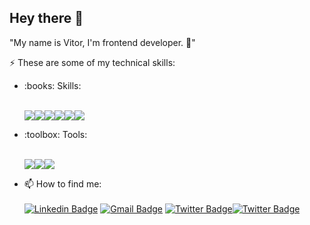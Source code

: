 

## Hey there 👋

"My name is Vitor, I'm frontend developer. :dart:"

:zap: These are some of my technical skills:
<ul>
  
  <li>:books: Skills:</li>
  <br/>
  <p align="left">
  <img src="https://img.shields.io/badge/HTML5-E34F26?style=for-the-badge&logo=html5&logoColor=white"><img src="https://img.shields.io/badge/CSS3-1572B6?style=for-the-badge&logo=css3&logoColor=white"><img src="https://img.shields.io/badge/JavaScript-F7DF1E?style=for-the-badge&logo=javascript&logoColor=black"><img src="https://img.shields.io/badge/TypeScript-007ACC?style=for-the-badge&logo=typescript&logoColor=white"><img src="https://img.shields.io/badge/React-20232A?style=for-the-badge&logo=react&logoColor=61DAFB"><img src="https://img.shields.io/badge/sass-bf4080?style=for-the-badge&logo=sass&logoColor=white">
  </p>
  
  <li>:toolbox: Tools:</li>
  <br/>
  <p align="left">
<img src="https://img.shields.io/badge/Git-F05032?style=for-the-badge&logo=git&logoColor=white"><img src="https://img.shields.io/badge/Figma-black?style=for-the-badge&logo=figma&logoColor=white"><img src="https://img.shields.io/badge/Visual_Studio_Code-0078D4?style=for-the-badge&logo=visual%20studio%20code&logoColor=white">
  </p>
</ul>

* 📫 How to find me:<br><br> 
[![Linkedin Badge](https://img.shields.io/badge/LinkedIn-0077B5?style=for-the-badge&logo=linkedin&logoColor=white&link=https://www.linkedin.com/in/vitor-santana-bbb607217/)](https://www.linkedin.com/in/vitor-santana-bbb607217/)
[![Gmail Badge](https://img.shields.io/badge/Gmail-D14836?style=for-the-badge&logo=gmail&logoColor=white&link=vitorsantana.developer@gmail.com)](mailto:vitorsantana.developer@gmail.com)
[![Twitter Badge](https://img.shields.io/badge/Twitter-00c2f2?style=for-the-badge&logo=twitter&logoColor=white&link=https://twitter.com/VitorSantanaDev)](https://twitter.com/VitorSantanaDev)[![Twitter Badge](https://img.shields.io/badge/Instagram-8d14d9?style=for-the-badge&logo=instagram&logoColor=white&link=https://www.instagram.com/vit0r.santana/)](https://www.instagram.com/vit0r.santana/)
